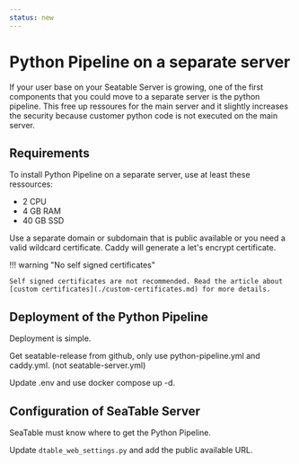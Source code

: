```yaml
---
status: new
---
```


# Python Pipeline on a separate server

If your user base on your Seatable Server is growing, one of the first components that you could move to a separate server is the python pipeline. This free up ressoures for the main server and it slightly increases the security because customer python code is not executed on the main server.

## Requirements

To install Python Pipeline on a separate server, use at least these ressources:

- 2 CPU
- 4 GB RAM
- 40 GB SSD

Use a separate domain or subdomain that is public available or you need a valid wildcard certificate.
Caddy will generate a let's encrypt certificate.

!!! warning "No self signed certificates"

    Self signed certificates are not recommended. Read the article about [custom certificates](./custom-certificates.md) for more details.

## Deployment of the Python Pipeline

Deployment is simple.

Get seatable-release from github, only use python-pipeline.yml and caddy.yml. (not seatable-server.yml)

Update .env and use docker compose up -d.

## Configuration of SeaTable Server

SeaTable must know where to get the Python Pipeline.

Update `dtable_web_settings.py` and add the public available URL.
